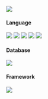  <p>
        <a target="_blank" rel="noopener noreferrer" href=""><img src="https://capsule-render.vercel.app/api?type=soft&amp;color=ffe7e7&amp;height=120&amp;section=header&amp;text=Jiwon%F0%9F%91%91&amp;fontSize=20&amp;animation=twinkling" style="max-width:100%; alt="header"></a> 
    </p>
    <p>
        <h4>Language</h4>
        <a target="_blank" rel="noopener noreferrer" href="https://camo.githubusercontent.com/372dfe5550512c1b2e7e3649ea92a5cbadeec44a51c3b2bf822fe2a7a22c13d7/68747470733a2f2f696d672e736869656c64732e696f2f62616467652f4a6176612d3030373339363f7374796c653d666c61742d737175617265266c6f676f3d4a617661266c6f676f436f6c6f723d7768697465"><img src="https://camo.githubusercontent.com/372dfe5550512c1b2e7e3649ea92a5cbadeec44a51c3b2bf822fe2a7a22c13d7/68747470733a2f2f696d672e736869656c64732e696f2f62616467652f4a6176612d3030373339363f7374796c653d666c61742d737175617265266c6f676f3d4a617661266c6f676f436f6c6f723d7768697465" data-canonical-src="https://img.shields.io/badge/Java-007396?style=flat-square&amp;logo=Java&amp;logoColor=white" style="max-width:100%;"></a>
        <a target="_blank" rel="noopener noreferrer" href="https://camo.githubusercontent.com/89071da1b338f3d903beffb9f6ca93fa38493a5c8773a965f588ab9a8d250a14/68747470733a2f2f696d672e736869656c64732e696f2f62616467652f4a6176615363726970742d4637444631453f7374796c653d666c61742d737175617265266c6f676f3d6a617661536372697074266c6f676f436f6c6f723d7768697465"><img src="https://camo.githubusercontent.com/89071da1b338f3d903beffb9f6ca93fa38493a5c8773a965f588ab9a8d250a14/68747470733a2f2f696d672e736869656c64732e696f2f62616467652f4a6176615363726970742d4637444631453f7374796c653d666c61742d737175617265266c6f676f3d6a617661536372697074266c6f676f436f6c6f723d7768697465" data-canonical-src="https://img.shields.io/badge/JavaScript-F7DF1E?style=flat-square&amp;logo=javaScript&amp;logoColor=white" style="max-width:100%;"></a>
        <a target="_blank" rel="noopener noreferrer" href="https://camo.githubusercontent.com/502eb98eb0093c35413055d9235e5b4eae211345ca88d6377eeab4e0127b2569/68747470733a2f2f696d672e736869656c64732e696f2f62616467652f6a51756572792d3037363941443f7374796c653d666c61742d737175617265266c6f676f3d6a5175657279266c6f676f436f6c6f723d7768697465"><img src="https://camo.githubusercontent.com/502eb98eb0093c35413055d9235e5b4eae211345ca88d6377eeab4e0127b2569/68747470733a2f2f696d672e736869656c64732e696f2f62616467652f6a51756572792d3037363941443f7374796c653d666c61742d737175617265266c6f676f3d6a5175657279266c6f676f436f6c6f723d7768697465" data-canonical-src="https://img.shields.io/badge/jQuery-0769AD?style=flat-square&amp;logo=jQuery&amp;logoColor=white" style="max-width:100%;"></a>
        <a target="_blank" rel="noopener noreferrer" href="https://camo.githubusercontent.com/78dc5835c254ff7423aabdd3a0fb6592c334072417a09e6556f446029395bae8/68747470733a2f2f696d672e736869656c64732e696f2f62616467652f48544d4c352d4533344632363f7374796c653d666c61742d737175617265266c6f676f3d68746d6c35266c6f676f436f6c6f723d7768697465"><img src="https://camo.githubusercontent.com/78dc5835c254ff7423aabdd3a0fb6592c334072417a09e6556f446029395bae8/68747470733a2f2f696d672e736869656c64732e696f2f62616467652f48544d4c352d4533344632363f7374796c653d666c61742d737175617265266c6f676f3d68746d6c35266c6f676f436f6c6f723d7768697465" data-canonical-src="https://img.shields.io/badge/HTML5-E34F26?style=flat-square&amp;logo=html5&amp;logoColor=white" style="max-width:100%;"></a>
        <a target="_blank" rel="noopener noreferrer" href="https://camo.githubusercontent.com/c9bb78d3bce7cdaaaaecc956736c1f2cf629065a8d02e5fbd6825efa409718d2/68747470733a2f2f696d672e736869656c64732e696f2f62616467652f435353332d3135373242363f7374796c653d666c61742d737175617265266c6f676f3d63737333266c6f676f436f6c6f723d7768697465"><img src="https://camo.githubusercontent.com/c9bb78d3bce7cdaaaaecc956736c1f2cf629065a8d02e5fbd6825efa409718d2/68747470733a2f2f696d672e736869656c64732e696f2f62616467652f435353332d3135373242363f7374796c653d666c61742d737175617265266c6f676f3d63737333266c6f676f436f6c6f723d7768697465" data-canonical-src="https://img.shields.io/badge/CSS3-1572B6?style=flat-square&amp;logo=css3&amp;logoColor=white" style="max-width:100%;"></a>
        <h4>Database</h4>
        <a target="_blank" rel="noopener noreferrer" href="https://camo.githubusercontent.com/7f3358200e42dce9c4dbd917ebc2432e3b46270ad05ea30933a750d60131aeca/68747470733a2f2f696d672e736869656c64732e696f2f62616467652f4f7261636c652d4638303030303f7374796c653d666c61742d737175617265266c6f676f3d4f7261636c65266c6f676f436f6c6f723d7768697465"><img src="https://camo.githubusercontent.com/7f3358200e42dce9c4dbd917ebc2432e3b46270ad05ea30933a750d60131aeca/68747470733a2f2f696d672e736869656c64732e696f2f62616467652f4f7261636c652d4638303030303f7374796c653d666c61742d737175617265266c6f676f3d4f7261636c65266c6f676f436f6c6f723d7768697465" data-canonical-src="https://img.shields.io/badge/Oracle-F80000?style=flat-square&amp;logo=Oracle&amp;logoColor=white" style="max-width:100%;"></a>
        <h4>Framework</h4>
        <a target="_blank" rel="noopener noreferrer" href="https://camo.githubusercontent.com/e5e1b0f6385294f384736687f3e6083f5579cf8e583460fe3c303ce8b5b1e3c0/68747470733a2f2f696d672e736869656c64732e696f2f62616467652f537072696e672d3644423333463f7374796c653d666c61742d737175617265266c6f676f3d537072696e67266c6f676f436f6c6f723d7768697465"><img src="https://camo.githubusercontent.com/e5e1b0f6385294f384736687f3e6083f5579cf8e583460fe3c303ce8b5b1e3c0/68747470733a2f2f696d672e736869656c64732e696f2f62616467652f537072696e672d3644423333463f7374796c653d666c61742d737175617265266c6f676f3d537072696e67266c6f676f436f6c6f723d7768697465" data-canonical-src="https://img.shields.io/badge/Spring-6DB33F?style=flat-square&amp;logo=Spring&amp;logoColor=white" style="max-width:100%;"></a>
    </p>


<!--
**jiwonson1/jiwonson1** is a ✨ _special_ ✨ repository because its `README.md` (this file) appears on your GitHub profile.

Here are some ideas to get you started:

- 🔭 I’m currently working on ...
- 🌱 I’m currently learning ...
- 👯 I’m looking to collaborate on ...
- 🤔 I’m looking for help with ...
- 💬 Ask me about ...
- 📫 How to reach me: ...
- 😄 Pronouns: ...
- ⚡ Fun fact: ...
-->
